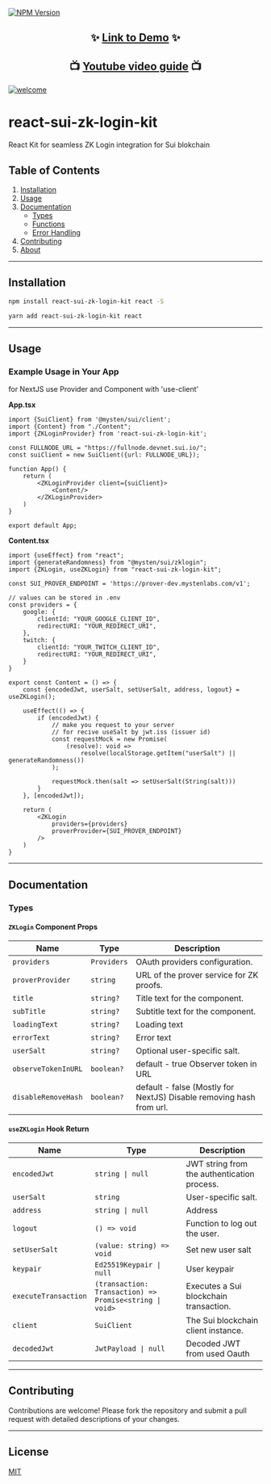 [![NPM Version](https://img.shields.io/npm/v/react-sui-zk-login-kit)](https://www.npmjs.com/package/react-sui-zk-login-kit)

<div align="center">

## ✨ [**Link to Demo**](https://demo.react-sui-zk-login.com) ✨

## 📺 [**Youtube video guide**](https://youtu.be/2qnjmKg3ugY?si=zHsCCZVYaXlklpIW) 📺

</div>

[![welcome](https://raw.githubusercontent.com/denyskozak/react-sui-zk-login-kit/refs/heads/main/welcome.png)](https://www.npmjs.com/package/react-sui-zk-login-kit)

# react-sui-zk-login-kit

React Kit for seamless ZK Login integration for Sui blokchain

## Table of Contents

1. [Installation](#installation)
2. [Usage](#usage)
3. [Documentation](#documentation)
    - [Types](#types)
    - [Functions](#functions)
    - [Error Handling](#error-handling)
4. [Contributing](#contributing)
5. [About](#about)

---

## Installation

```bash
npm install react-sui-zk-login-kit react -S
```

```bash
yarn add react-sui-zk-login-kit react
```

---

## Usage

### Example Usage in Your App

for NextJS use Provider and Component with 'use-client'

**App.tsx**

```tsx
import {SuiClient} from '@mysten/sui/client';
import {Content} from "./Content";
import {ZKLoginProvider} from 'react-sui-zk-login-kit';

const FULLNODE_URL = "https://fullnode.devnet.sui.io/";
const suiClient = new SuiClient({url: FULLNODE_URL});

function App() {
    return (
        <ZKLoginProvider client={suiClient}>
            <Content/>
        </ZKLoginProvider>
    )
}

export default App;
```

**Content.tsx**

```tsx
import {useEffect} from "react";
import {generateRandomness} from "@mysten/sui/zklogin";
import {ZKLogin, useZKLogin} from "react-sui-zk-login-kit";

const SUI_PROVER_ENDPOINT = 'https://prover-dev.mystenlabs.com/v1';

// values can be stored in .env
const providers = {
    google: {
        clientId: "YOUR_GOOGLE_CLIENT_ID",
        redirectURI: "YOUR_REDIRECT_URI",
    },
    twitch: {
        clientId: "YOUR_TWITCH_CLIENT_ID",
        redirectURI: "YOUR_REDIRECT_URI",
    }
}

export const Content = () => {
    const {encodedJwt, userSalt, setUserSalt, address, logout} = useZKLogin();

    useEffect(() => {
        if (encodedJwt) {
            // make you request to your server 
            // for recive useSalt by jwt.iss (issuer id)
            const requestMock = new Promise(
                (resolve): void =>
                    resolve(localStorage.getItem("userSalt") || generateRandomness())
            );

            requestMock.then(salt => setUserSalt(String(salt)))
        }
    }, [encodedJwt]);

    return (
        <ZKLogin
            providers={providers}
            proverProvider={SUI_PROVER_ENDPOINT}
        />
    )
}
```

---

## Documentation

### Types

#### `ZKLogin` Component Props

| Name                | Type        | Description                                                         |
|---------------------|-------------|---------------------------------------------------------------------|
| `providers`         | `Providers` | OAuth providers configuration.                                      |
| `proverProvider`    | `string`    | URL of the prover service for ZK proofs.                            |
| `title`             | `string?`   | Title text for the component.                                       |
| `subTitle`          | `string?`   | Subtitle text for the component.                                    |
| `loadingText`       | `string?`   | Loading text                                                        |
| `errorText`         | `string?`   | Error text                                                          |
| `userSalt`          | `string?`   | Optional user-specific salt.                                        |
| `observeTokenInURL` | `boolean?`  | default - true Observer token in URL                                |
| `disableRemoveHash` | `boolean?`  | default - false (Mostly for NextJS) Disable removing hash from url. |

#### `useZKLogin` Hook Return

| Name                 | Type                                                    | Description                                 |
|----------------------|---------------------------------------------------------|---------------------------------------------|
| `encodedJwt`         | `string \| null`                                        | JWT string from the authentication process. |
| `userSalt`           | `string`                                                | User-specific salt.                         |
| `address`            | `string \| null`                                        | Address                                     | User's Sui blockchain address.              |
| `logout`             | `() => void`                                            | Function to log out the user.               |
| `setUserSalt`        | `(value: string) => void`                               | Set new user salt                           | Function to set the user salt.          |
| `keypair`            | `Ed25519Keypair \| null`                                | User keypair                                | Ephemeral keypair for cryptographic operations. |
| `executeTransaction` | `(transaction: Transaction) => Promise<string \| void>` | Executes a Sui blockchain transaction.      |
| `client`             | `SuiClient`                                             | The Sui blockchain client instance.         |
| `decodedJwt`         | `JwtPayload \| null`                                    | Decoded JWT from used Oauth                 | Decoded JWT payload.                        |

---

## Contributing

Contributions are welcome! Please fork the repository and submit a pull request with detailed descriptions of your
changes.

---

## License

[MIT](https://opensource.org/licenses/MIT)
